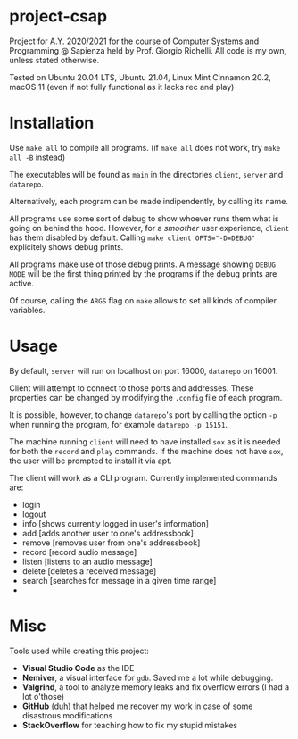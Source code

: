 # project-csap
Project for A.Y. 2020/2021 for the course of Computer Systems and Programming @ Sapienza held by Prof. Giorgio Richelli.
All code is my own, unless stated otherwise.

Tested on Ubuntu 20.04 LTS, Ubuntu 21.04, Linux Mint Cinnamon 20.2, macOS 11 (even if not fully functional as it lacks rec and play)


# Installation
Use `make all` to compile all programs. (if `make all` does not work, try `make all -B` instead)

The executables will be found as `main` in the directories `client`, `server` and `datarepo`.

Alternatively, each program can be made indipendently, by calling its name.

All programs use some sort of debug to show whoever runs them what is going on behind the hood. However, for a _smoother_ user experience, `client` has them disabled by default.
Calling `make client OPTS="-D=DEBUG"` explicitely shows debug prints.

All programs make use of those debug prints. A message showing `DEBUG MODE` will be the first thing printed by the programs if the debug prints are active.

Of course, calling the `ARGS` flag on `make` allows to set all kinds of compiler variables.


# Usage
By default, `server` will run on localhost on port 16000, `datarepo` on 16001.

Client will attempt to connect to those ports and addresses.
These properties can be changed by modifying the `.config` file of each program.

It is possible, however, to change `datarepo`'s port by calling the option `-p` when running the program, for example `datarepo -p 15151`.

The machine running `client` will need to have installed `sox` as it is needed for both the `record` and `play` commands. 
If the machine does not have `sox`, the user will be prompted to install it via apt.

The client will work as a CLI program.
Currently implemented commands are:
- login
- logout
- info [shows currently logged in user's information]
- add [adds another user to one's addressbook]
- remove [removes user from one's addressbook]
- record [record audio message]
- listen [listens to an audio message]
- delete [deletes a received message]
- search [searches for message in a given time range]
- 
# Misc
Tools used while creating this project:
- **Visual Studio Code** as the IDE
- **Nemiver**, a visual interface for `gdb`. Saved me a lot while debugging.
- **Valgrind**, a tool to analyze memory leaks and fix overflow errors (I had a lot o'those)
- **GitHub** (duh) that helped me recover my work in case of some disastrous modifications
- **StackOverflow** for teaching how to fix my stupid mistakes
